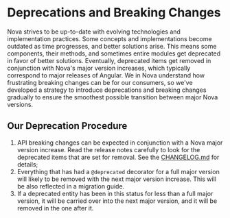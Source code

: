 # Deprecations and Breaking Changes

Nova strives to be up-to-date with evolving technologies and implementation practices. Some concepts and implementations become outdated as time progresses, and better solutions arise. 
This means some components, their methods, and sometimes entire modules get deprecated in favor of better solutions. Eventually, deprecated items get removed 
in conjunction with Nova's major version increases, which typically correspond to major releases of Angular. We in Nova understand 
how frustrating breaking changes can be for our consumers, so we've developed a strategy to introduce deprecations and breaking changes gradually
to ensure the smoothest possible transition between major Nova versions.
## Our Deprecation Procedure
1. API breaking changes can be expected in conjunction with a Nova major version increase. Read the release notes carefully to look for the deprecated items that are set for removal. See the [CHANGELOG.md](./CHANGELOG.md) for details;
2. Everything that has had a `@deprecated` decorator for a full major version will likely to be removed with the next major version increase. This will be also reflected in a migration guide.
3. If a deprecated entity has been in this status for less than a full major version, it will be carried over into the next major version, and it will be removed in the one after it.
